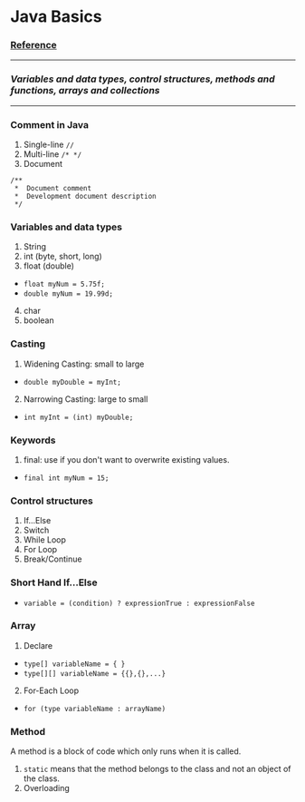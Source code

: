 # Java Basics
### [Reference](https://github.com/Tenphun0503/Practices_Java/blob/main/src/TopicReference.java)

---
### *Variables and data types, control structures, methods and functions, arrays and collections*

---

### Comment in Java
1. Single-line `//`
2. Multi-line `/* */`
3. Document
```
/**
 *  Document comment
 *  Development document description
 */
```

### Variables and data types
1. String
2. int (byte, short, long)
3. float (double)
- `float myNum = 5.75f;`
- `double myNum = 19.99d;`
4. char
5. boolean

### Casting
1. Widening Casting: small to large
- `double myDouble = myInt;`
2. Narrowing Casting: large to small
-  `int myInt = (int) myDouble;`

### Keywords
1. final: use if you don't want to overwrite existing values.
- `final int myNum = 15;`

### Control structures
1. If...Else
2. Switch
3. While Loop
4. For Loop
5. Break/Continue

### Short Hand If...Else
- `variable = (condition) ? expressionTrue : expressionFalse`

### Array
1. Declare
- `type[] variableName = { }`
- `type[][] variableName = {{},{},...}`
2. For-Each Loop
- `for (type variableName : arrayName)`

### Method
A method is a block of code which only runs when it is called.
1. `static` means that the method belongs to the class and not an object of the class.
2. Overloading

